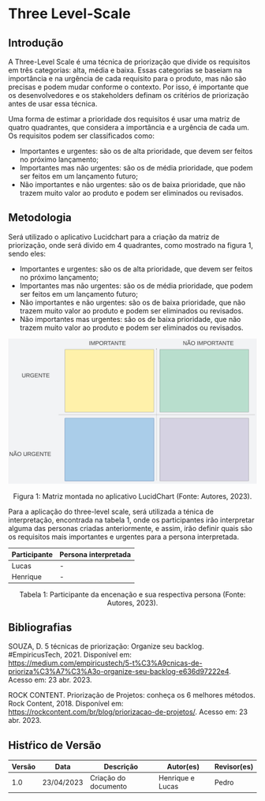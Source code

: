 # Three Level-Scale

## Introdução

A Three-Level Scale é uma técnica de priorização que divide os requisitos em três categorias: alta, média e baixa. Essas categorias se baseiam na importância e na urgência de cada requisito para o produto, mas não são precisas e podem mudar conforme o contexto. Por isso, é importante que os desenvolvedores e os stakeholders definam os critérios de priorização antes de usar essa técnica.

Uma forma de estimar a prioridade dos requisitos é usar uma matriz de quatro quadrantes, que considera a importância e a urgência de cada um. Os requisitos podem ser classificados como:

- Importantes e urgentes: são os de alta prioridade, que devem ser feitos no próximo lançamento;
- Importantes mas não urgentes: são os de média prioridade, que podem ser feitos em um lançamento futuro;
- Não importantes e não urgentes: são os de baixa prioridade, que não trazem muito valor ao produto e podem ser eliminados ou revisados.

## Metodologia

Será utilizado o aplicativo Lucidchart para a criação da matriz de priorização, onde será divido em 4 quadrantes, como mostrado na figura 1, sendo eles:

- Importantes e urgentes: são os de alta prioridade, que devem ser feitos no próximo lançamento;
- Importantes mas não urgentes: são os de média prioridade, que podem ser feitos em um lançamento futuro;
- Não importantes e não urgentes: são os de baixa prioridade, que não trazem muito valor ao produto e podem ser eliminados ou revisados.
- Não importantes mas urgentes: são os de baixa prioridade, que não trazem muito valor ao produto e podem ser eliminados ou revisados.

<img src="../../images/threeLevelScale/lucidchart.png">

<div style="text-align: center">
<p> Figura 1: Matriz montada no aplicativo LucidChart (Fonte: Autores, 2023). </p>
</div>

Para a aplicação do three-level scale, será utilizada a ténica de interpretação, encontrada na tabela 1, onde os participantes irão interpretar alguma das personas criadas anteriormente, e assim, irão definir quais são os requisitos mais importantes e urgentes para a persona interpretada.


| Participante | Persona interpretada |
| ------------ | -------------------- |
| Lucas        | -                    |
| Henrique     | -                    |

<div style="text-align: center">
<p> Tabela 1: Participante da encenação e sua respectiva persona (Fonte: Autores, 2023). </p>
</div>

## Bibliografias

SOUZA, D. 5 técnicas de priorização: Organize seu backlog. #EmpiricusTech, 2021. Disponível em:
https://medium.com/empiricustech/5-t%C3%A9cnicas-de-prioriza%C3%A7%C3%A3o-organize-seu-backlog-e636d97222e4. Acesso em: 23 abr. 2023.

ROCK CONTENT. Priorização de Projetos: conheça os 6 melhores métodos. Rock Content, 2018. Disponível em: https://rockcontent.com/br/blog/priorizacao-de-projetos/. Acesso em: 23 abr. 2023.

## Histŕico de Versão

| Versão | Data       | Descrição            | Autor(es)        | Revisor(es) |
| ------- | ---------- | ---------------------- | ---------------- | ----------- |
| 1.0     | 23/04/2023 | Criação do documento | Henrique e Lucas | Pedro       |
